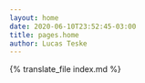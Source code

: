 ```yaml
---
layout: home
date: 2020-06-10T23:52:45-03:00
title: pages.home
author: Lucas Teske
---
```


{% translate_file index.md %}

